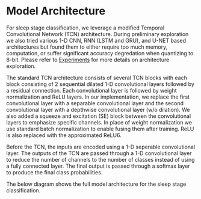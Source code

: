 # Model Architecture

For sleep stage classification, we leverage a modified Temporal Convolutional Network (TCN) architecture. During preliminary exploration we also tried various 1-D CNN, RNN (LSTM and GRU), and U-NET based architectures but found them to either require too much memory, computation, or suffer significant accuracy degredation when quantizing to 8-bit. Please refer to [Experiments](./experiments.md) for more details on architecture exploration.

The standard TCN architecture consists of several TCN blocks with each block consisting of 2 sequential dilated 1-D convolutional layers followed by a residual connection. Each convolutional layer is followed by weight normalization and ReLU layers. In our implementation, we replace the first convolutional layer with a separable convolutional layer and the second convolutional layer with a depthwise convolutional layer (w/o dilation). We also added a squeeze and excitation (SE) block between the convolutional layers to emphasize specific channels. In place of weight normalization we use standard batch normalization to enable fusing them after training. ReLU is also replaced with the approximated ReLU6.

Before the TCN, the inputs are encoded using a 1-D seperable convolutional layer. The outputs of the TCN are passed through a 1-D convolutional layer to reduce the number of channels to the number of classes instead of using a fully connected layer. The final output is passed through a softmax layer to produce the final class probabilities.

The below diagram shows the full model architecture for the sleep stage classification.

<!-- d: dilation rate
k: kernel size
s: stride -->
